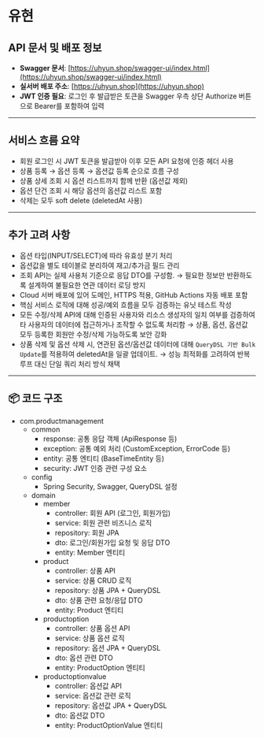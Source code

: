 # 유현

## API 문서 및 배포 정보

- **Swagger 문서**: [https://uhyun.shop/swagger-ui/index.html](https://uhyun.shop/swagger-ui/index.html)
- **실서버 배포 주소**: [https://uhyun.shop](https://uhyun.shop)
- **JWT 인증 필요**: 로그인 후 발급받은 토큰을 Swagger 우측 상단 Authorize 버튼으로 Bearer를 포함하여 입력

---

## 서비스 흐름 요약

- 회원 로그인 시 JWT 토큰을 발급받아 이후 모든 API 요청에 인증 헤더 사용
- 상품 등록 → 옵션 등록 → 옵션값 등록 순으로 흐름 구성
- 상품 상세 조회 시 옵션 리스트까지 함께 반환 (옵션값 제외)
- 옵션 단건 조회 시 해당 옵션의 옵션값 리스트 포함
- 삭제는 모두 soft delete (deletedAt 사용)

---

## 추가 고려 사항

- 옵션 타입(INPUT/SELECT)에 따라 유효성 분기 처리
- 옵션값을 별도 테이블로 분리하여 재고/추가금 필드 관리
- 조회 API는 실제 사용처 기준으로 응답 DTO를 구성함. → 필요한 정보만 반환하도록 설계하여 불필요한 연관 데이터 로딩 방지
- Cloud 서버 배포에 있어 도메인, HTTPS 적용, GitHub Actions 자동 배포 포함
- 핵심 서비스 로직에 대해 성공/예외 흐름을 모두 검증하는 유닛 테스트 작성
- 모든 수정/삭제 API에 대해 인증된 사용자와 리소스 생성자의 일치 여부를 검증하여 타 사용자의 데이터에 접근하거나 조작할 수 없도록 처리함
  → 상품, 옵션, 옵션값 모두 등록한 회원만 수정/삭제 가능하도록 보안 강화
- 상품 삭제 및 옵션 삭제 시, 연관된 옵션/옵션값 데이터에 대해
  `QueryDSL 기반 Bulk Update`를 적용하여 deletedAt을 일괄 업데이트.
  → 성능 최적화를 고려하여 반복 루프 대신 단일 쿼리 처리 방식 채택

---

## 📦 코드 구조

- com.productmanagement
  - common
    - response: 공통 응답 객체 (ApiResponse 등)
    - exception: 공통 예외 처리 (CustomException, ErrorCode 등)
    - entity: 공통 엔티티 (BaseTimeEntity 등)
    - security: JWT 인증 관련 구성 요소
  - config
    - Spring Security, Swagger, QueryDSL 설정
  - domain
    - member
      - controller: 회원 API (로그인, 회원가입)
      - service: 회원 관련 비즈니스 로직
      - repository: 회원 JPA
      - dto: 로그인/회원가입 요청 및 응답 DTO
      - entity: Member 엔티티
    - product
      - controller: 상품 API
      - service: 상품 CRUD 로직
      - repository: 상품 JPA + QueryDSL
      - dto: 상품 관련 요청/응답 DTO
      - entity: Product 엔티티
    - productoption
      - controller: 상품 옵션 API
      - service: 상품 옵션 로직
      - repository: 옵션 JPA + QueryDSL
      - dto: 옵션 관련 DTO
      - entity: ProductOption 엔티티
    - productoptionvalue
      - controller: 옵션값 API
      - service: 옵션값 관련 로직
      - repository: 옵션값 JPA + QueryDSL
      - dto: 옵션값 DTO
      - entity: ProductOptionValue 엔티티
